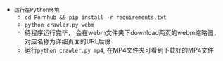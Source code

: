 
- ```运行在Python环境```
    - ```cd Pornhub && pip install -r requirements.txt```
    - ```python crawler.py webm```
    - 待程序运行完毕， 会在webm文件夹下download两页的webm缩略图，对应名称为详细页面的URL后缀
    - 运行```python crawler.py mp4```, 在MP4文件夹可看到下载好的MP4文件


